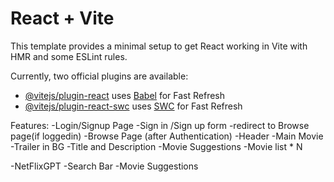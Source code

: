 # React + Vite

This template provides a minimal setup to get React working in Vite with HMR and some ESLint rules.

Currently, two official plugins are available:

- [@vitejs/plugin-react](https://github.com/vitejs/vite-plugin-react/blob/main/packages/plugin-react/README.md) uses [Babel](https://babeljs.io/) for Fast Refresh
- [@vitejs/plugin-react-swc](https://github.com/vitejs/vite-plugin-react-swc) uses [SWC](https://swc.rs/) for Fast Refresh

Features:
-Login/Signup Page
    -Sign in /Sign up form
    -redirect to Browse page(if loggedin)
-Browse Page (after Authentication)
    -Header
    -Main Movie
        -Trailer in BG
        -Title and Description
        -Movie Suggestions
            -Movie list * N

-NetFlixGPT
    -Search Bar
    -Movie Suggestions